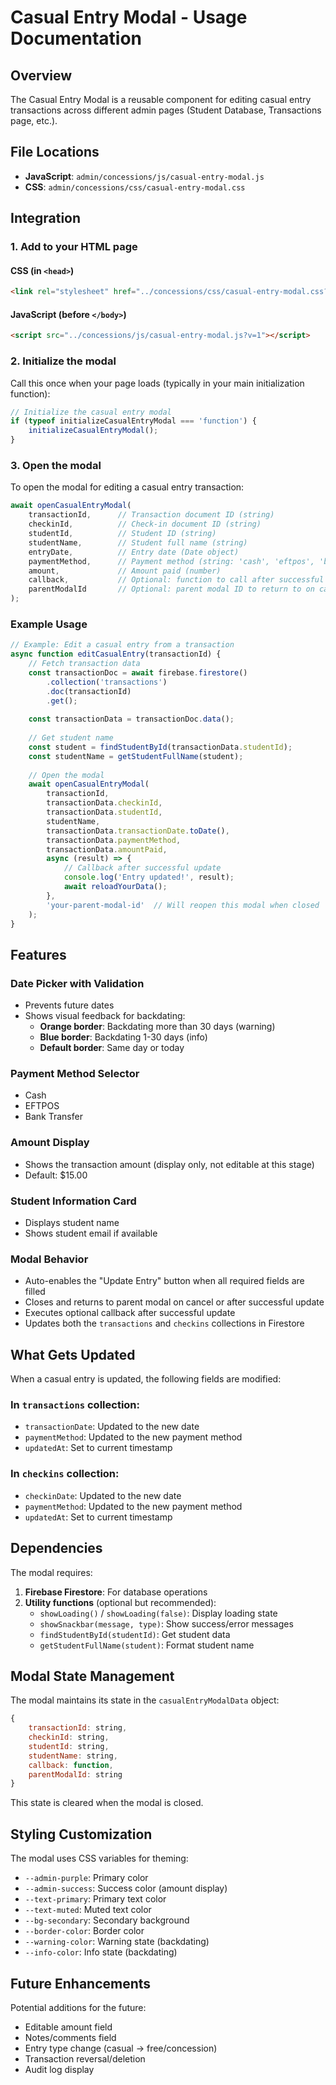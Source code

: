 # Casual Entry Modal - Usage Documentation

## Overview
The Casual Entry Modal is a reusable component for editing casual entry transactions across different admin pages (Student Database, Transactions page, etc.).

## File Locations
- **JavaScript**: `admin/concessions/js/casual-entry-modal.js`
- **CSS**: `admin/concessions/css/casual-entry-modal.css`

## Integration

### 1. Add to your HTML page

#### CSS (in `<head>`)
```html
<link rel="stylesheet" href="../concessions/css/casual-entry-modal.css?v=1">
```

#### JavaScript (before `</body>`)
```html
<script src="../concessions/js/casual-entry-modal.js?v=1"></script>
```

### 2. Initialize the modal

Call this once when your page loads (typically in your main initialization function):

```javascript
// Initialize the casual entry modal
if (typeof initializeCasualEntryModal === 'function') {
    initializeCasualEntryModal();
}
```

### 3. Open the modal

To open the modal for editing a casual entry transaction:

```javascript
await openCasualEntryModal(
    transactionId,      // Transaction document ID (string)
    checkinId,          // Check-in document ID (string)
    studentId,          // Student ID (string)
    studentName,        // Student full name (string)
    entryDate,          // Entry date (Date object)
    paymentMethod,      // Payment method (string: 'cash', 'eftpos', 'bank-transfer')
    amount,             // Amount paid (number)
    callback,           // Optional: function to call after successful update
    parentModalId       // Optional: parent modal ID to return to on cancel
);
```

### Example Usage

```javascript
// Example: Edit a casual entry from a transaction
async function editCasualEntry(transactionId) {
    // Fetch transaction data
    const transactionDoc = await firebase.firestore()
        .collection('transactions')
        .doc(transactionId)
        .get();
    
    const transactionData = transactionDoc.data();
    
    // Get student name
    const student = findStudentById(transactionData.studentId);
    const studentName = getStudentFullName(student);
    
    // Open the modal
    await openCasualEntryModal(
        transactionId,
        transactionData.checkinId,
        transactionData.studentId,
        studentName,
        transactionData.transactionDate.toDate(),
        transactionData.paymentMethod,
        transactionData.amountPaid,
        async (result) => {
            // Callback after successful update
            console.log('Entry updated!', result);
            await reloadYourData();
        },
        'your-parent-modal-id'  // Will reopen this modal when closed
    );
}
```

## Features

### Date Picker with Validation
- Prevents future dates
- Shows visual feedback for backdating:
  - **Orange border**: Backdating more than 30 days (warning)
  - **Blue border**: Backdating 1-30 days (info)
  - **Default border**: Same day or today

### Payment Method Selector
- Cash
- EFTPOS
- Bank Transfer

### Amount Display
- Shows the transaction amount (display only, not editable at this stage)
- Default: $15.00

### Student Information Card
- Displays student name
- Shows student email if available

### Modal Behavior
- Auto-enables the "Update Entry" button when all required fields are filled
- Closes and returns to parent modal on cancel or after successful update
- Executes optional callback after successful update
- Updates both the `transactions` and `checkins` collections in Firestore

## What Gets Updated

When a casual entry is updated, the following fields are modified:

### In `transactions` collection:
- `transactionDate`: Updated to the new date
- `paymentMethod`: Updated to the new payment method
- `updatedAt`: Set to current timestamp

### In `checkins` collection:
- `checkinDate`: Updated to the new date
- `paymentMethod`: Updated to the new payment method
- `updatedAt`: Set to current timestamp

## Dependencies

The modal requires:
1. **Firebase Firestore**: For database operations
2. **Utility functions** (optional but recommended):
   - `showLoading()` / `showLoading(false)`: Display loading state
   - `showSnackbar(message, type)`: Show success/error messages
   - `findStudentById(studentId)`: Get student data
   - `getStudentFullName(student)`: Format student name

## Modal State Management

The modal maintains its state in the `casualEntryModalData` object:
```javascript
{
    transactionId: string,
    checkinId: string,
    studentId: string,
    studentName: string,
    callback: function,
    parentModalId: string
}
```

This state is cleared when the modal is closed.

## Styling Customization

The modal uses CSS variables for theming:
- `--admin-purple`: Primary color
- `--admin-success`: Success color (amount display)
- `--text-primary`: Primary text color
- `--text-muted`: Muted text color
- `--bg-secondary`: Secondary background
- `--border-color`: Border color
- `--warning-color`: Warning state (backdating)
- `--info-color`: Info state (backdating)

## Future Enhancements

Potential additions for the future:
- Editable amount field
- Notes/comments field
- Entry type change (casual → free/concession)
- Transaction reversal/deletion
- Audit log display
